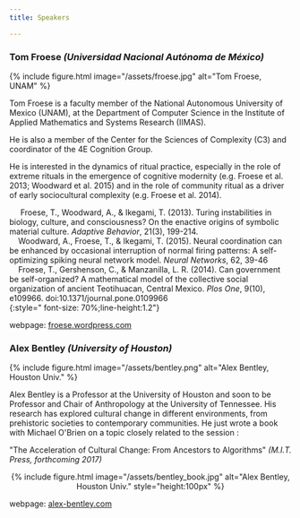 ```yaml
---
title: Speakers

---
```


### Tom Froese *(Universidad Nacional Autónoma de México)*


{% include figure.html image="/assets/froese.jpg" alt="Tom Froese, UNAM" %}

Tom Froese is a faculty member of the National Autonomous University of Mexico (UNAM), at the Department of Computer Science in the Institute of Applied Mathematics and Systems Research (IIMAS).

He is also a member of the Center for the Sciences of Complexity (C3) and coordinator of the 4E Cognition Group.

He is interested in the dynamics of ritual practice, especially in the role of extreme rituals in the emergence of cognitive modernity (e.g. Froese et al. 2013; Woodward et al. 2015) and in the role of community ritual as a driver of early sociocultural complexity (e.g. Froese et al. 2014).

&nbsp;&nbsp;&nbsp;&nbsp;&nbsp;Froese, T., Woodward, A., & Ikegami, T. (2013). Turing instabilities in biology, culture, and consciousness? On the enactive origins of symbolic material culture. *Adaptive Behavior*, 21(3), 199-214.     
&nbsp;&nbsp;&nbsp;&nbsp;Woodward, A., Froese, T., & Ikegami, T. (2015). Neural coordination can be enhanced by occasional interruption of normal firing patterns: A self-optimizing spiking neural network model. *Neural Networks*, 62, 39-46     
&nbsp;&nbsp;&nbsp;&nbsp;Froese, T., Gershenson, C., & Manzanilla, L. R. (2014). Can government be self-organized? A mathematical model of the collective social organization of ancient Teotihuacan, Central Mexico. *Plos One*, 9(10), e109966. doi:10.1371/journal.pone.0109966     
{:style=" font-size: 70%;line-height:1.2"}


webpage: [froese.wordpress.com](https://froese.wordpress.com/)


### Alex Bentley *(University of Houston)*


{% include figure.html image="/assets/bentley.png" alt="Alex Bentley, Houston Univ." %}

Alex Bentley is a Professor at the University of Houston and soon to be Professor and Chair of Anthropology at the University of Tennessee. His research has explored cultural change in different environments, from prehistoric societies to contemporary communities. He just wrote a book with Michael O'Brien on a topic closely related to the session : 

"The Acceleration of Cultural Change: From Ancestors to Algorithms" *(M.I.T. Press, forthcoming 2017)* 

<center>
{% include figure.html image="/assets/bentley_book.jpg" alt="Alex Bentley, Houston Univ." style="height:100px" %}
</center>

webpage: [alex-bentley.com](http://www.alex-bentley.com/)
